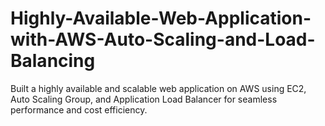 # Highly-Available-Web-Application-with-AWS-Auto-Scaling-and-Load-Balancing
Built a highly available and scalable web application on AWS using EC2, Auto Scaling Group, and Application Load Balancer for seamless performance and cost efficiency.
